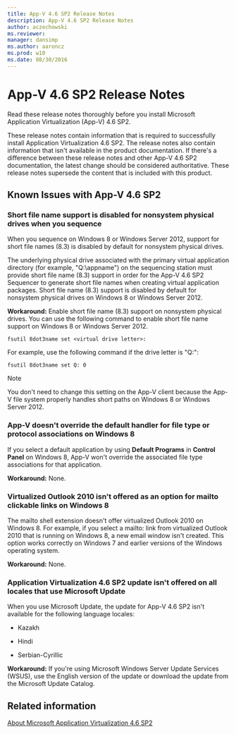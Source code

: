 ```yaml
---
title: App-V 4.6 SP2 Release Notes
description: App-V 4.6 SP2 Release Notes
author: aczechowski
ms.reviewer: 
manager: dansimp
ms.author: aaroncz
ms.prod: w10
ms.date: 08/30/2016
---
```



# App-V 4.6 SP2 Release Notes


Read these release notes thoroughly before you install Microsoft Application Virtualization (App-V) 4.6 SP2.

These release notes contain information that is required to successfully install Application Virtualization 4.6 SP2. The release notes also contain information that isn't available in the product documentation. If there's a difference between these release notes and other App-V 4.6 SP2 documentation, the latest change should be considered authoritative. These release notes supersede the content that is included with this product.


## <a name="known-issues-with-app-v-4-6-sp2-"></a>Known Issues with App-V 4.6 SP2


### Short file name support is disabled for nonsystem physical drives when you sequence

When you sequence on Windows 8 or Windows Server 2012, support for short file names (8.3) is disabled by default for nonsystem physical drives.

The underlying physical drive associated with the primary virtual application directory (for example, "Q:\\appname") on the sequencing station must provide short file name (8.3) support in order for the App-V 4.6 SP2 Sequencer to generate short file names when creating virtual application packages. Short file name (8.3) support is disabled by default for nonsystem physical drives on Windows 8 or Windows Server 2012.

**Workaround:** Enable short file name (8.3) support on nonsystem physical drives. You can use the following command to enable short file name support on Windows 8 or Windows Server 2012.

``` syntax
fsutil 8dot3name set <virtual drive letter>:
```

For example, use the following command if the drive letter is "Q:":

``` syntax
fsutil 8dot3name set Q: 0
```

> [!NOTE]
> You don't need to change this setting on the App-V client because the App-V file system properly handles short paths on Windows 8 or Windows Server 2012.

### App-V doesn't override the default handler for file type or protocol associations on Windows 8

If you select a default application by using **Default Programs** in **Control Panel** on Windows 8, App-V won't override the associated file type associations for that application.

**Workaround:** None.

### Virtualized Outlook 2010 isn't offered as an option for mailto clickable links on Windows 8

The mailto shell extension doesn't offer virtualized Outlook 2010 on Windows 8. For example, if you select a mailto: link from virtualized Outlook 2010 that is running on Windows 8, a new email window isn't created. This option works correctly on Windows 7 and earlier versions of the Windows operating system.

**Workaround:** None.

### Application Virtualization 4.6 SP2 update isn't offered on all locales that use Microsoft Update

When you use Microsoft Update, the update for App-V 4.6 SP2 isn't available for the following language locales:

-   Kazakh

-   Hindi

-   Serbian-Cyrillic

**Workaround:** If you're using Microsoft Windows Server Update Services (WSUS), use the English version of the update or download the update from the Microsoft Update Catalog.

## Related information

[About Microsoft Application Virtualization 4.6 SP2](about-microsoft-application-virtualization-46-sp2.md)
